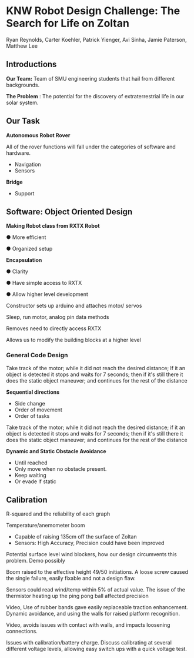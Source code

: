 # KNW Robot Design Challenge: The Search for Life on Zoltan

Ryan Reynolds, Carter Koehler, Patrick Yienger, Avi Sinha, Jamie Paterson, Matthew Lee

## Introductions

**Our Team:** Team of SMU engineering students that hail from different backgrounds.

**The Problem** : The potential for the discovery of extraterrestrial life in our solar system.

## Our Task

**Autonomous Robot Rover**

All of the rover functions will fall under the categories of software and hardware.

- Navigation
- Sensors

**Bridge**

- Support

## Software: Object Oriented Design

**Making Robot class from RXTX Robot**

●  More efficient

●  Organized setup

**Encapsulation**

●  Clarity

●  Have simple access to RXTX

●  Allow higher level development

Constructor sets up arduino and attaches motor/ servos

Sleep, run motor, analog pin data methods

Removes need to directly access RXTX

Allows us to modify the building blocks at a higher level

### General Code Design

Take track of the motor; while it did not reach the desired distance; If it an object is detected it stops and waits for 7 seconds; then if it&#39;s still there it does the static object maneuver; and continues for the rest of the distance

**Sequential directions**

- Side change
- Order of movement
- Order of tasks

Take track of the motor; while it did not reach the desired distance; if it an object is detected it stops and waits for 7 seconds; then if it&#39;s still there it does the static object maneuver; and continues for the rest of the distance

**Dynamic and Static Obstacle Avoidance**

- Until reached
- Only move when no obstacle present.
- Keep waiting
- Or evade if static

## Calibration

R-squared and the reliability of each graph

Temperature/anemometer boom

- Capable of raising 135cm off the surface of Zoltan
- Sensors: High Accuracy, Precision could have been improved

Potential surface level wind blockers, how our design circumvents this problem. Demo possibly

Boom raised to the effective height 49/50 initiations. A loose screw caused the single failure, easily fixable and not a design flaw.

Sensors could read wind/temp within 5% of actual value. The issue of the thermistor heating up the ping pong ball affected precision

Video, Use of rubber bands gave easily replaceable traction enhancement. Dynamic avoidance, and using the walls for raised platform recognition.

Video, avoids issues with contact with walls, and impacts loosening connections.

Issues with calibration/battery charge. Discuss calibrating at several different voltage levels, allowing easy switch ups with a quick voltage test.
